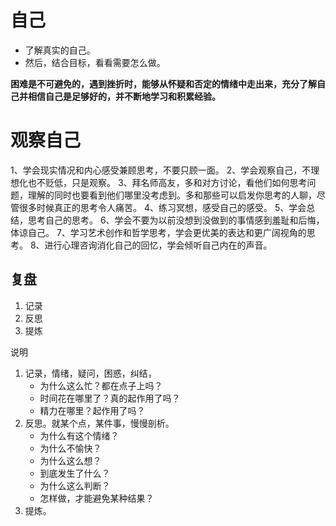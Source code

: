 # 自己



- 了解真实的自己。
- 然后，结合目标，看看需要怎么做。




**困难是不可避免的，遇到挫折时，能够从怀疑和否定的情绪中走出来，充分了解自己并相信自己是足够好的，并不断地学习和积累经验。**






# 观察自己

1、学会现实情况和内心感受兼顾思考，不要只顾一面。
2、学会观察自己，不理想化也不贬低，只是观察。
3、拜名师高友，多和对方讨论，看他们如何思考问题，理解的同时也要看到他们哪里没考虑到。多和那些可以启发你思考的人聊，尽管很多时候真正的思考令人痛苦。
4、练习冥想，感受自己的感受。
5、学会总结，思考自己的思考。
6、学会不要为以前没想到没做到的事情感到羞耻和后悔，体谅自己。
7、学习艺术创作和哲学思考，学会更优美的表达和更广阔视角的思考。
8、进行心理咨询消化自己的回忆，学会倾听自己内在的声音。



## 复盘

1. 记录
2. 反思
3. 提炼

说明

1. 记录，情绪，疑问，困惑，纠结，
   - 为什么这么忙？都在点子上吗？
   - 时间花在哪里了？真的起作用了吗？
   - 精力在哪里？起作用了吗？
2. 反思。就某个点，某件事，慢慢剖析。
   - 为什么有这个情绪？
   - 为什么不愉快？
   - 为什么这么想？
   - 到底发生了什么？
   - 为什么这么判断？
   - 怎样做，才能避免某种结果？
3. 提炼。